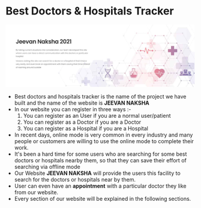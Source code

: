 # Best Doctors & Hospitals Tracker 
![](/images/image1.JPG)
* Best doctors and hospitals tracker is the name of the project we have built and the name of the website is **JEEVAN NAKSHA**
* In our website you can register in three ways :-
   1. You can register as an User if you are a normal user/patient
   2. You can register as a Doctor if you are a Doctor
   3. You can register as a Hospital if you are a Hospital
* In recent days, online mode is very common in every industry and many people or customers are willing to use the online mode to complete their work.
* It's been a hard time for some users who are searching for some best doctors or hospitals nearby them, so that they can save their effort of searching via offline mode
* Our Website **JEEVAN NAKSHA** will provide the users this facility to search for the doctors or hospitals near by them.
* User can even have an **appointment** with a particular doctor they like from our website.
* Every section of our website will be explained in the following sections.
